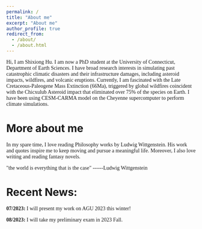 ```yaml
---
permalink: /
title: "About me"
excerpt: "About me"
author_profile: true
redirect_from: 
  - /about/
  - /about.html
---
```


<p>
<font face = "calibri">
Hi, I am Shixiong Hu. I am now a PhD student at the University of Connecticut, Department of Earth Sciences. I have broad research interests in simulating past catastrophic climatic disasters and their infrastructure damages, including asteroid impacts, wildfires, and volcanic eruptions. Currently, I am fascinated with the Late Cretaceous-Paleogene Mass Extinction (66Ma), triggered by global wildfires coincident with the Chicxulub Asteroid impact that eliminated over 75% of the species on Earth. I have been using CESM-CARMA model on the Cheyenne supercomputer to perform climate simulations.
</font>
</p>

# More about me
<p>
<font face = "calibri">
In my spare time, I love reading Philosophy works by Ludwig Wittgenstein. His work and quotes inspire me to keep moving and pursue a meaningful life. Moreover, I also love writing and reading fantasy novels.
<p>
"the world is everything that is the case" ------Ludwig Wittgenstein
</p>
</font>
</p>

# Recent News:
<p>
<font face = "calibri">
<strong>07/2023:</strong> I will present my work on AGU 2023 this winter!  
</font>
</p>

<font face = "calibri">
<strong>08/2023:</strong> I will take my preliminary exam in 2023 Fall.  
</font>



